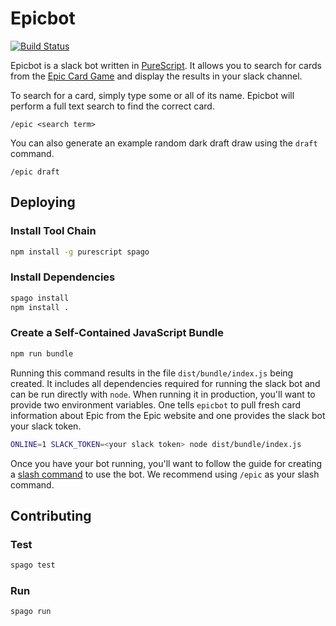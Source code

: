 # Epicbot

[![Build
Status](https://travis-ci.org/drewolson/epicbot.svg?branch=master)](https://travis-ci.org/drewolson/epicbot)

Epicbot is a slack bot written in [PureScript](http://www.purescript.org/). It
allows you to search for cards from the [Epic Card
Game](https://www.epiccardgame.com/) and display the results in your slack
channel.

To search for a card, simply type some or all of its name. Epicbot will perform
a full text search to find the correct card.

```text
/epic <search term>
```

You can also generate an example random dark draft draw using the `draft`
command.

```text
/epic draft
```

## Deploying

### Install Tool Chain

```bash
npm install -g purescript spago
```

### Install Dependencies

```bash
spago install
npm install .
```

### Create a Self-Contained JavaScript Bundle

```bash
npm run bundle
```

Running this command results in the file `dist/bundle/index.js` being created.
It includes all dependencies required for running the slack bot and can be run
directly with `node`. When running it in production, you'll want to provide two
environment variables. One tells `epicbot` to pull fresh card information about
Epic from the Epic website and one provides the slack bot your slack token.

```bash
ONLINE=1 SLACK_TOKEN=<your slack token> node dist/bundle/index.js
```

Once you have your bot running, you'll want to follow the guide for creating a
[slash command](https://api.slack.com/interactivity/slash-commands) to use the
bot. We recommend using `/epic` as your slash command.

## Contributing

### Test

```bash
spago test
```

### Run

```bash
spago run
```
